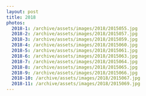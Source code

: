 ```yaml
---
layout: post
title: 2018
photos:
  2018-1: /archive/assets/images/2018/2015055.jpg
  2018-2: /archive/assets/images/2018/2015057.jpg
  2018-3: /archive/assets/images/2018/2015059.jpg
  2018-4: /archive/assets/images/2018/2015060.jpg
  2018-5: /archive/assets/images/2018/2015061.jpg
  2018-6: /archive/assets/images/2018/2015063.jpg
  2018-7: /archive/assets/images/2018/2015064.jpg
  2018-8: /archive/assets/images/2018/2015065.jpg
  2018-9: /archive/assets/images/2018/2015066.jpg
  2018-10: /archive/assets/images/2018/2015067.jpg
  2018-11: /archive/assets/images/2018/2015069.jpg
---
```

